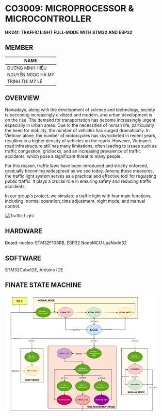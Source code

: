 # CO3009: MICROPROCESSOR & MICROCONTROLLER 

**HK241: TRAFFIC LIGHT FULL-MODE WITH STM32 AND ESP32**

## MEMBER

|    NAME       |
| -------- |
|DƯƠNG MINH HIẾU|
|NGUYỄN NGỌC HÀ MY|
|TRỊNH THỊ MỸ LỆ|

## OVERVIEW
Nowadays, along with the development of science and technology, society is becoming increasingly civilized and modern, and urban development is on the rise. The demand for transportation has become increasingly urgent, especially in urban areas. Due to the necessities of human life, particularly the need for mobility, the number of vehicles has surged dramatically. In Vietnam alone, the number of motorcycles has skyrocketed in recent years, resulting in a higher density of vehicles on the roads. However, Vietnam’s road infrastructure still has many limitations, often leading to issues such as traffic congestion, gridlocks, and an increasing prevalence of traffic accidents, which pose a significant threat to many people.

For this reason, traffic laws have been introduced and strictly enforced, gradually becoming widespread as we see today. Among these measures, the traffic light system serves as a practical and effective tool for regulating public traffic. It plays a crucial role in ensuring safety and reducing traffic accidents. 

In our group's project, we simulate a traffic light with four main functions, including: normal operation, time adjustment, night mode, and manual control.

![Traffic Light](https://www.innovationnewsnetwork.com/wp-content/uploads/2022/02/iStockmonticelllo-1168877485-800x450.jpg)

## HARDWARE
Board: nucleo-STM32F103RB, ESP32 NodeMCU LuaNode32

## SOFTWARE
STM32CubeIDE, Arduino IDE

## FINATE STATE MACHINE
![FSM](FSM.png)
